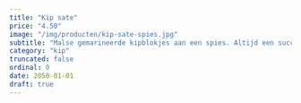 ```yaml
---
title: "Kip sate"
price: "4.50"
image: "/img/producten/kip-sate-spies.jpg"
subtitle: "Malse gemarineerde kipblokjes aan een spies. Altijd een succes bij de bbq, frites, nasi, bami of gebakken groenten."
category: "kip"
truncated: false
ordinal: 0
date: 2050-01-01
draft: true
---
```

